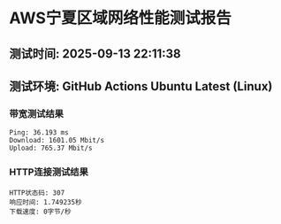 # AWS宁夏区域网络性能测试报告
## 测试时间: 2025-09-13 22:11:38
## 测试环境: GitHub Actions Ubuntu Latest (Linux)

### 带宽测试结果
```
Ping: 36.193 ms
Download: 1601.05 Mbit/s
Upload: 765.37 Mbit/s
```

### HTTP连接测试结果
```
HTTP状态码: 307
响应时间: 1.749235秒
下载速度: 0字节/秒
```

